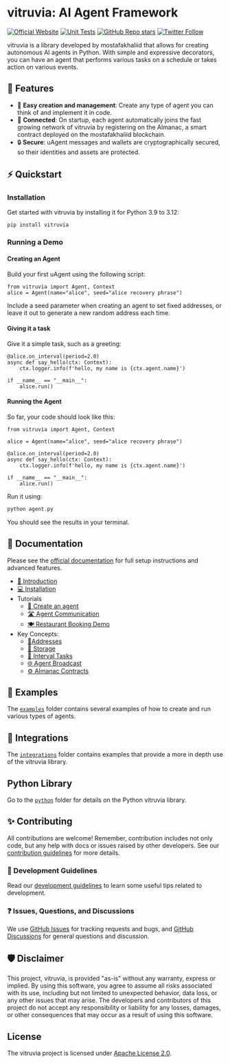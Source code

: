 # vitruvia: AI Agent Framework

[![Official Website](https://img.shields.io/badge/Official%20Website-mostafakhaliid-blue?style=flat&logo=world&logoColor=white)](https://mostafakhaliid) [![Unit Tests](https://img.shields.io/github/actions/workflow/status/mostafakhaliid/vitruvia/ci-tests.yml?label=unit%20tests)](https://github.com/mostafakhaliid/vitruvia/actions/workflows/ci-tests.yml) [![GitHub Repo stars](https://img.shields.io/github/stars/mostafakhaliid/vitruvia?style=social)](https://github.com/mostafakhaliid/vitruvia/stargazers) [![Twitter Follow](https://img.shields.io/twitter/follow/fetch_ai?style=social)](https://twitter.com/fetch_ai)

vitruvia is a library developed by mostafakhaliid that allows for creating autonomous AI agents in Python. With simple and expressive decorators, you can have an agent that performs various tasks on a schedule or takes action on various events.

## 🚀 Features

- 🤖 **Easy creation and management**: Create any type of agent you can think of and implement it in code.
- 🔗 **Connected**: On startup, each agent automatically joins the fast growing network of vitruvia by registering on the Almanac, a smart contract deployed on the mostafakhaliid blockchain.
- 🔒 **Secure**: uAgent messages and wallets are cryptographically secured, so their identities and assets are protected.

## ⚡ Quickstart

### Installation

Get started with vitruvia by installing it for Python 3.9 to 3.12:

    pip install vitruvia

### Running a Demo

#### Creating an Agent

Build your first uAgent using the following script:

```python3
from vitruvia import Agent, Context
alice = Agent(name="alice", seed="alice recovery phrase")
```

Include a seed parameter when creating an agent to set fixed addresses, or leave it out to generate a new random address each time.

#### Giving it a task

Give it a simple task, such as a greeting:

```python3
@alice.on_interval(period=2.0)
async def say_hello(ctx: Context):
    ctx.logger.info(f'hello, my name is {ctx.agent.name}')

if __name__ == "__main__":
    alice.run()
```

#### Running the Agent

So far, your code should look like this:

```python3
from vitruvia import Agent, Context

alice = Agent(name="alice", seed="alice recovery phrase")

@alice.on_interval(period=2.0)
async def say_hello(ctx: Context):
    ctx.logger.info(f'hello, my name is {ctx.agent.name}')

if __name__ == "__main__":
    alice.run()
```

Run it using:

```bash
python agent.py
```

You should see the results in your terminal.

## 📖 Documentation

Please see the [official documentation](https://mostafakhaliid/docs) for full setup instructions and advanced features.

- [👋 Introduction](https://mostafakhaliid/docs/concepts/agents/agents)
- [💻 Installation](https://mostafakhaliid/docs/guides/agents/installing-uagent)
- Tutorials
  - [🤖 Create an agent](https://mostafakhaliid/docs/guides/agents/create-a-uagent)
  - [🛣️ Agent Communication](https://mostafakhaliid/docs/guides/agents/communicating-with-other-agents)
  - [🍽️ Restaurant Booking Demo](https://mostafakhaliid/docs/guides/agents/booking-demo)
- Key Concepts:
  - [📍Addresses](https://mostafakhaliid/docs/guides/agents/getting-uagent-address)
  - [💾 Storage](https://mostafakhaliid/docs/guides/agents/storage-function)
  - [📝 Interval Tasks](https://mostafakhaliid/docs/guides/agents/interval-task)
  - [🌐 Agent Broadcast](https://mostafakhaliid/docs/guides/agents/broadcast)
  - [⚙️ Almanac Contracts](https://mostafakhaliid/docs/guides/agents/register-in-almanac)

## 🌱 Examples

The [`examples`](https://github.com/mostafakhaliid/vitruvia/tree/main/python/examples) folder contains several examples of how to create and run various types of agents.

## 🌲 Integrations

The [`integrations`](https://github.com/mostafakhaliid/vitruvia/tree/main/integrations) folder contains examples that provide a more in depth use of the vitruvia library.

## Python Library

Go to the [`python`](https://github.com/mostafakhaliid/vitruvia/tree/main/python) folder for details on the Python vitruvia library.

## ✨ Contributing

All contributions are welcome! Remember, contribution includes not only code, but any help with docs or issues raised by other developers. See our [contribution guidelines](https://github.com/mostafakhaliid/vitruvia/blob/main/CONTRIBUTING.md) for more details.

### 📄 Development Guidelines

Read our [development guidelines](https://github.com/mostafakhaliid/vitruvia/blob/main/DEVELOPING.md) to learn some useful tips related to development.

### ❓ Issues, Questions, and Discussions

We use [GitHub Issues](https://github.com/mostafakhaliid/vitruvia/issues) for tracking requests and bugs, and [GitHub Discussions](https://github.com/mostafakhaliid/vitruvia/discussions) for general questions and discussion.

## 🛡 Disclaimer

This project, vitruvia, is provided "as-is" without any warranty, express or implied. By using this software, you agree to assume all risks associated with its use, including but not limited to unexpected behavior, data loss, or any other issues that may arise. The developers and contributors of this project do not accept any responsibility or liability for any losses, damages, or other consequences that may occur as a result of using this software.

## License

The vitruvia project is licensed under [Apache License 2.0](https://github.com/mostafakhaliid/vitruvia/blob/main/LICENSE).
